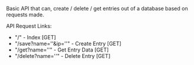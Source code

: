 Basic API that can, create / delete / get entries out of a database based on requests made.

API Request Links:
- "/" - Index [GET]
- "/save?name=''&ip=''" - Create Entry [GET]
- "/get?name=''" - Get Entry Data [GET]
- "/delete?name=''" - Delete Entry [GET]

